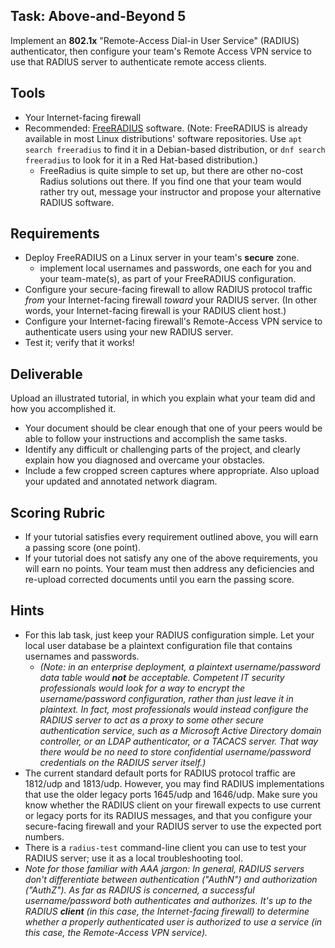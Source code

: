 ## Task: Above-and-Beyond 5
Implement an **802.1x** "Remote-Access Dial-in User Service" (RADIUS) authenticator,
then configure your team's Remote Access VPN service to use that RADIUS server to authenticate remote access clients.

## Tools
- Your Internet-facing firewall
- Recommended:
<a href="https://freeradius.org/" target="_blank" ref="noopener">FreeRADIUS</a> software.
(Note: FreeRADIUS is already available in most Linux distributions' software repositories.
Use `apt search freeradius` to find it in a Debian-based distribution, or
`dnf search freeradius` to look for it in a Red Hat-based distribution.)
  - FreeRadius is quite simple to set up, but there are other no-cost Radius solutions out there.
If you find one that your team would rather try out, message your instructor and propose your alternative RADIUS software.

## Requirements

- Deploy FreeRADIUS on a Linux server in your team's **secure** zone.
  - implement local usernames and passwords, one each for you and your team-mate(s), as part of your FreeRADIUS configuration.
- Configure your secure-facing firewall to allow RADIUS protocol traffic *from* your Internet-facing firewall *toward* your RADIUS server.
(In other words, your Internet-facing firewall is your RADIUS client host.)
- Configure your Internet-facing firewall's Remote-Access VPN service to authenticate users using your new RADIUS server.
- Test it; verify that it works!

## Deliverable
Upload an illustrated tutorial, in which you explain what your team did and how you accomplished it.

- Your document should be clear enough that one of your peers would be able to follow your instructions and accomplish the same tasks.
- Identify any difficult or challenging parts of the project, and clearly explain how you diagnosed and overcame your obstacles.
- Include a few cropped screen captures where appropriate. Also upload your updated and annotated network diagram.

## Scoring Rubric
- If your tutorial satisfies every requirement outlined above, you will earn a passing score (one point).
- If your tutorial does not satisfy any one of the above requirements, you will earn no points. Your team must then address any deficiencies and re-upload corrected documents until you earn the passing score.

## Hints
- For this lab task, just keep your RADIUS configuration simple.
Let your local user database be a plaintext configuration file that contains usernames and passwords.
  - *(Note: in an enterprise deployment, a plaintext username/password data table would **not** be acceptable.
Competent IT security professionals would look for a way to encrypt the username/password configuration, rather than just leave it in plaintext.
In fact, most professionals would instead configure the RADIUS server to act as a proxy to some other secure authentication service,
such as a Microsoft Active Directory domain controller, or an LDAP authenticator, or a TACACS server.
That way there would be no need to store confidential username/password credentials on the RADIUS server itself.)*
- The current standard default ports for RADIUS protocol traffic are 1812/udp and 1813/udp.
However, you may find RADIUS implementations that use the older legacy ports 1645/udp and 1646/udp.
Make sure you know whether the RADIUS client on your firewall expects to use current or legacy ports for its RADIUS messages,
and that you configure your secure-facing firewall and your RADIUS server to use the expected port numbers.
- There is a `radius-test` command-line client you can use to test your RADIUS server; use it as a local troubleshooting tool.
- *Note for those familiar with AAA jargon:
In general, RADIUS servers don't differentiate between authentication ("AuthN") and authorization ("AuthZ").
As far as RADIUS is concerned, a successful username/password both authenticates and authorizes.
It's up to the RADIUS **client** (in this case, the Internet-facing firewall)
to determine whether a properly authenticated user is authorized to use a service (in this case, the Remote-Access VPN service).*

